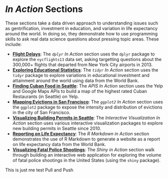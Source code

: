# _In Action_ Sections
These sections take a data driven approach to understanding issues such as gentrification, investment in education, and variation in life expectancy around the world. In doing so, they demonstrate how to use programming skills to ask real data science questions about pressing topic areas. These include:

- [**Flight Delays**](/dplyr): The _`dplyr` In Action_ section uses the `dplyr` package to explore the `nycflights13` data set, asking targetting questions about the 300,000+ flights that departed from New York City airports in 2013. 
- [**Exploring Educational Statistics**](/tidyr): The _`tidyr` In Action_ section uses the `tidyr` package to explore variations in educational investment and attainment around the world using data from the World Bank. 
- [**Finding Cuban Food in Seattle**](/apis): The _APIS In Action_ section uses the Yelp and Google Maps APIs to build a map of the highest rated Cuban Restaurants (in Seattle) on Yelp.
- [**Mapping Evictions in San Francisco**](/ggplot2): The _`ggplot2` In Action_ section uses the `ggplot2` package to expose the intensity and distribution of evictions in the city of San Francisco.
- [**Visualizing Building Permits in Seattle**](/interacitve-vis): The _Interactive Visualization In Action_ section uses various interactive visualization packages to explore new building permits in Seattle since 2010. 
- [**Reporting on Life Expectancy**](/r-makrdown): The _R Markdown in Action_ section demonstrates the use of R Markdown to generate a website as a report on life expectancy data from the World Bank.
- [**Visualizing Fatal Police Shootings**](/shiny): The _Shiny in Action_ section walk through building an interactive web application for exploring the volume of fatal police shootings in the United States (using the `shiny` package).

This is just me test Pull and Push